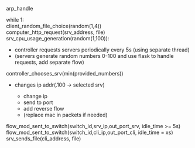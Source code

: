 arp_handle 

while 1:  
  client_random_file_choice(random(1,4))  
  computer_http_request(srv_address, file)  
  srv_cpu_usage_generation(random(1,100)):  
    <ul>
    <li>controller requests servers periodically every 5s (using separate thread)</li>
    <li>(servers generate random numbers 0-100 and use flask to handle requests, add separate flow)</li>
    </ul>
  controller_chooses_srv(min(provided_numbers))
    <ul>
    <li>changes ip addr(.100 -> selected srv) </li>
      <ul><li>change ip</li>
      <li>send to port</li>
      <li>add reverse flow</li>
      <li>(replace mac in packets if needed)</li>
      </ul>
    </ul>
  flow_mod_sent_to_switch(switch_id,srv_ip,out_port_srv, idle_time >= 5s)
  flow_mod_sent_to_switch(switch_id,cli_ip,out_port_cli, idle_time = xs)
  srv_sends_file(cli_address, file)
    
